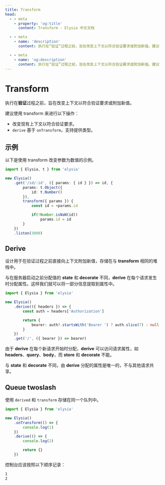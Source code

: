 ```yaml
---
title: Transform
head:
  - - meta
    - property: 'og:title'
      content: Transform - Elysia 中文文档

  - - meta
    - name: 'description'
      content: 执行在“验证”过程之前，旨在改变上下文以符合验证要求或附加新值。建议使用 transform 来进行以下操作：改变现有上下文以符合验证要求。

  - - meta
    - name: 'og:description'
      content: 执行在“验证”过程之前，旨在改变上下文以符合验证要求或附加新值。建议使用 transform 来进行以下操作：改变现有上下文以符合验证要求。
---
```


# Transform

执行在**验证**过程之前，旨在改变上下文以符合验证要求或附加新值。

建议使用 transform 来进行以下操作：

- 改变现有上下文以符合验证要求。
- `derive` 基于 `onTransform`，支持提供类型。

## 示例

以下是使用 transform 改变参数为数值的示例。

```typescript twoslash
import { Elysia, t } from 'elysia'

new Elysia()
    .get('/id/:id', ({ params: { id } }) => id, {
        params: t.Object({
            id: t.Number()
        }),
        transform({ params }) {
            const id = +params.id

            if(!Number.isNaN(id))
                params.id = id
        }
    })
    .listen(3000)
```

## Derive

设计用于在验证过程之前直接向上下文附加新值，存储在与 **transform** 相同的堆栈中。

与在服务器启动之前分配值的 **state** 和 **decorate** 不同，**derive** 在每个请求发生时分配属性。这样我们就可以将一部分信息提取到属性中。

```typescript twoslash
import { Elysia } from 'elysia'

new Elysia()
    .derive(({ headers }) => {
        const auth = headers['Authorization']

        return {
            bearer: auth?.startsWith('Bearer ') ? auth.slice(7) : null
        }
    })
    .get('/', ({ bearer }) => bearer)
```

由于 **derive** 在每个新请求开始时分配，**derive** 可以访问请求属性，如 **headers**、**query**、**body**，而 **store** 和 **decorate** 不能。

与 **state** 和 **decorate** 不同，由 **derive** 分配的属性是唯一的，不与其他请求共享。

## Queue twoslash

使用 `derived` 和 `transform` 存储在同一个队列中。

```typescript twoslash
import { Elysia } from 'elysia'

new Elysia()
    .onTransform(() => {
        console.log(1)
    })
    .derive(() => {
        console.log(2)

        return {}
    })
```

控制台应该按照以下顺序记录：

```bash
1
2
```

